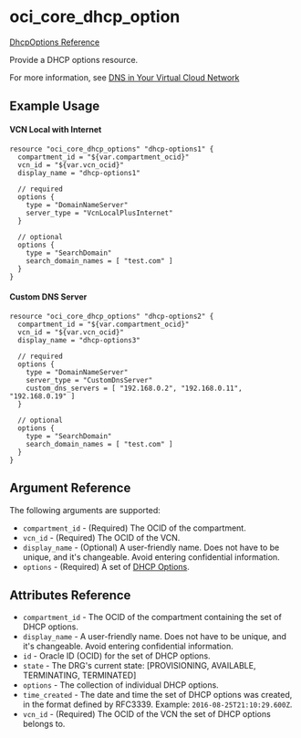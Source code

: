 # oci\_core\_dhcp\_option

[DhcpOptions Reference][82b94f0a]

  [82b94f0a]: https://docs.us-phoenix-1.oraclecloud.com/api/#/en/iaas/20160918/DhcpOptions/ "DhcpOptionsReference"

Provide a DHCP options resource.

For more information, see
[DNS in Your Virtual Cloud Network](https://docs.us-phoenix-1.oraclecloud.com/Content/Network/Concepts/dns.htm)

## Example Usage

#### VCN Local with Internet
```
resource "oci_core_dhcp_options" "dhcp-options1" {
  compartment_id = "${var.compartment_ocid}"
  vcn_id = "${var.vcn_ocid}"
  display_name = "dhcp-options1"

  // required
  options {
    type = "DomainNameServer"
    server_type = "VcnLocalPlusInternet"
  }

  // optional
  options {
    type = "SearchDomain"
    search_domain_names = [ "test.com" ]
  }
}
```

#### Custom DNS Server

```
resource "oci_core_dhcp_options" "dhcp-options2" {
  compartment_id = "${var.compartment_ocid}"
  vcn_id = "${var.vcn_ocid}"
  display_name = "dhcp-options3"

  // required
  options {
    type = "DomainNameServer"
    server_type = "CustomDnsServer"
    custom_dns_servers = [ "192.168.0.2", "192.168.0.11", "192.168.0.19" ]
  }

  // optional
  options {
    type = "SearchDomain"
    search_domain_names = [ "test.com" ]
  }
}
```

## Argument Reference

The following arguments are supported:

* `compartment_id` - (Required) The OCID of the compartment.
* `vcn_id` - (Required) The OCID of the VCN.
* `display_name` - (Optional) A user-friendly name. Does not have to be unique, and it's changeable. Avoid entering confidential information.
* `options` - (Required) A set of [DHCP Options](https://docs.us-phoenix-1.oraclecloud.com/api/#/en/iaas/20160918/DhcpDnsOption/).

## Attributes Reference
* `compartment_id` - The OCID of the compartment containing the set of DHCP options.
* `display_name` - A user-friendly name. Does not have to be unique, and it's changeable. Avoid entering confidential information.
* `id` - Oracle ID (OCID) for the set of DHCP options.
* `state` - The DRG's current state: [PROVISIONING, AVAILABLE, TERMINATING, TERMINATED]
* `options` - The collection of individual DHCP options.
* `time_created` - The date and time the set of DHCP options was created, in the format defined by RFC3339. Example: `2016-08-25T21:10:29.600Z`. 
* `vcn_id` - (Required) The OCID of the VCN the set of DHCP options belongs to.
